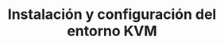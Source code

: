 ---
title: Instalación y configuración del entorno KVM
menu:
  sidebar:
    name: Instalación y configuración
    identifier: instalacion-kvm
    parent: virtualizacion-kvm-linux
    weight: 2
---